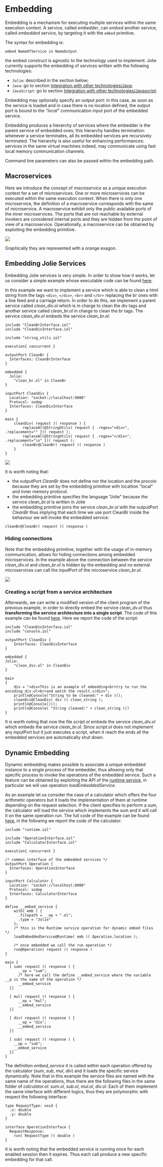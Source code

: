 # Embedding

Embedding is a mechanism for executing multiple services within the same execution context. A service, called _embedder_, can _embed_ another service, called _embedded_ service, by targeting it with the `embed` primitive.

The syntax for embedding is:

```jolie
embed NameOfService in NameOutput
```
the embed construct is agnostic to the technology used to implement: Jolie currently supports the embedding of services written with the following technologies:

* `Jolie`: described in the section below;
* `Java`: go to section [Integration with other technologies/Java](../technology-integration/java/javaservices.md);
* `JavaScript`: go to section [Integration with other technologies/Javascript](../technology-integration/javascript.md).

Embedding may optionally specify an output port: in this case, as soon as the service is loaded and in case there is no location defined, the output port is bound to the _"local"_ communication input port of the embedded service.

Embedding produces a hierarchy of services where the embedder is the parent service of embedded ones; this hierarchy handles termination: whenever a service terminates, all its embedded services are recursively terminated. The hierarchy is also useful for enhancing performances: services in the same virtual machines indeed, may communicate using fast local memory communication channels.

Command line parameters can also be passed within the embedding path.

## Macroservices

Here we introduce the concept of _macroservice_ as a unique execution context for a set of microservices. One or more microservices can be executed within the same execution context. When there is only one microservice, the definition of a macroservice corresponds with the same of microservice. A macroservice exhibit only the public available ports of the inner microservices. The ports that are not reachable by external invokers are considered internal ports and they are hidden from the point of view of a macroservice. Operationally, a macroservice can be obtained by exploiting the embedding primitive.

![](../../.gitbook/assets/macroservices.png)

Graphically they are represented with a orange exagon.

## Embedding Jolie Services

Embedding Jolie services is very simple. In order to show how it works, let us consider a simple example whose executable code can be found [here](https://github.com/jolie/examples/tree/master/04_architectural_composition/01_embedding_jolie/01_embedding).

In this example we want to implement a service which is able to clean a html string from the tags `<div>`, `</div>`, `<br>` and `</br>` replacing the br ones with a line feed and a carriage return. In order to do this, we implement a parent service called _clean\_div.ol_ which is in charge to clean the div tags and another service called _clean\_br.ol_ in charge to clean the br tags. The service _clean\_div.ol_ embeds the service _clean\_br.ol_:

```jolie
include "CleanBrInterface.iol"
include "CleanDivInterface.iol"

include "string_utils.iol"

execution{ concurrent }

outputPort CleanBr {
  Interfaces: CleanBrInterface
}

embedded {
  Jolie:
    "clean_br.ol" in CleanBr
}

inputPort CleanDiv {
  Location: "socket://localhost:9000"
  Protocol: sodep
  Interfaces: CleanDivInterface
}

main {
    cleanDiv( request )( response ) {
        replaceAll@StringUtils( request { .regex="<div>", .replacement="" })( request );
        replaceAll@StringUtils( request { .regex="</div>", .replacement="\n" })( request );
        cleanBr@CleanBr( request )( response )
    }
}
```

![](../../.gitbook/assets/embedding.png)

It is worth noting that:

* the outputPort _CleanBr_ does not define nor the location and the procolo because they are set by the embedding primitive with localtion "local" and inner memory protocol.
* the embedding primitive specifies the language "Jolie" because the service _clean\_br.ol_ is written in Jolie
* the embedding primitive joins the service _clean\_br.ol_ with the outputPort _CleanBr_ thus implying that each time we use port CleanBr inside the behaviour we will invoke the embedded service:

```jolie
cleanBr@CleanBr( request )( response )
```

### Hiding connections

Note that the embedding primitive, together with the usage of in-memory communication, allows for hiding connections among embedded microservices. In the example above the connection between the service _clean\_div.ol_ and _clean\_br.ol_ is hidden by the embedding and no external microservices can call the inputPort of the microservice _clean\_br.ol_.

![](../../.gitbook/assets/embedding2.png)

### Creating a script from a service architecture

Afterwards, we can write a modified version of the client program of the previous example, in order to directly embed the service _clean\_dv.ol_ thus **transforming the service architecture into a single script**. The code of this example can be found [here](https://github.com/jolie/examples/tree/master/04_architectural_composition/01_embedding_jolie/02_script). Here we report the code of the script:

```jolie
include "CleanDivInterface.iol"
include "console.iol"

outputPort CleanDiv {
    Interfaces: CleanDivInterface
}

embedded {
Jolie:
    "clean_div.ol" in CleanDiv
}

main
{
    div = "<div>This is an example of embedding<br>try to run the encoding_div.ol<br>and watch the result.</div>";
    println@Console("String to be cleaned:" + div )();
    cleanDiv@CleanDiv( div )( clean_string );
    println@Console()();
    println@Console( "String cleaned:" + clean_string )()
}
```

It is worth noting that now the file _script.ol_ embeds the service _clean\_div.ol_ which embeds the service _clean\_br.ol_. Since _script.ol_ does not implement any inputPort but it just executes a script, when it reach the ends all the embedded services are automatically shut down.

## Dynamic Embedding

Dynamic embedding makes possible to associate a unique embedded instance to a single process of the embedder, thus allowing only that specific process to invoke the operations of the embedded service. Such a feature can be obtained by exploiting the API of the [runtime service](https://github.com/jolie/docs/tree/587adabef2f2169959f76fa242c1696673e54617/standard-library-api/runtime/README.md), in particular we will use operation _loadEmbeddedService_.

As an example let us consider the case of a calculator which offers the four arithmetic operators but it loads the implementation of them at runtime depending on the request selection. If the client specifies to perform a sum, the calculator will load the service which implements the sum and it will call it on the same operation _run_. The full code of the example can be found [here](https://github.com/jolie/examples/tree/master/04_architectural_composition/05_dynamic_embedding/calculator), in the following we report the code of the calculator:

```jolie
include "runtime.iol"

include "OperationInterface.iol"
include "CalculatorInterface.iol"

execution{ concurrent }

/* common interface of the embedded services */
outputPort Operation {
  Interfaces: OperationInterface
}

inputPort Calculator {
  Location: "socket://localhost:8000"
  Protocol: sodep
  Interfaces: CalculatorInterface
}

define __embed_service {
    with( emb ) {
      .filepath = __op + ".ol";
      .type = "Jolie"
    };
    /* this is the Runtime service operation for dynamic embed files */
    loadEmbeddedService@Runtime( emb )( Operation.location );

    /* once embedded we call the run operation */
    run@Operation( request )( response )
}

main {
  [ sum( request )( response ) {
      __op = "sum";
      /* here we call the define __embed_service where the variable __p is the name of the operation */
      __embed_service
  }]

  [ mul( request )( response ) {
      __op = "mul";
      __embed_service
  }]

  [ div( request )( response ) {
      __op = "div";
      __embed_service
  }]

  [ sub( request )( response ) {
    __op = "sub";
    __embed_service
  }]
}
```

The definition _embed\_service_ it is called within each operation offered by the calculator \(_sum_, _sub_, _mul_, _div_\) and it loads the specific service dynamically. Note that in this example the service files are named with the same name of the operations, thus there are the following files in the same folder of _calculator.ol_: _sum.ol_, _sub.ol_, _mul.ol_, _div.ol_. Each of them implement the same interface with different logics, thus they are polymorphic with respect the following interface:

```jolie
type RequestType: void {
  .x: double
  .y: double
}

interface OperationInterface {
  RequestResponse:
    run( RequestType )( double )
}
```

It is worth noting that the embedded service is running once for each enabled session then it expires. Thus each call produce a new specific embedding for that call.

